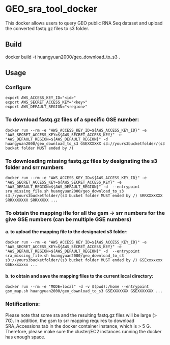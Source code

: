 # GEO_sra_tool_docker
This docker allows users to query GEO public RNA Seq dataset and upload the converted fastq.gz files to s3 folder. 

## Build 
docker build -t huangyuan2000/geo_download_to_s3 .

## Usage 
### Configure

```
export AWS_ACCESS_KEY_ID="<id>"
export AWS_SECRET_ACCESS_KEY="<key>"
export AWS_DEFAULT_REGION="<region>"
```
### To download fastq.gz files of a specific GSE number:
```
docker run --rm -e "AWS_ACCESS_KEY_ID=${AWS_ACCESS_KEY_ID}" -e "AWS_SECRET_ACCESS_KEY=${AWS_SECRET_ACCESS_KEY}" -e "AWS_DEFAULT_REGION=${AWS_DEFAULT_REGION}" -d huangyuan2000/geo_download_to_s3 GSEXXXXXX s3://yours3bucketfolder/(s3 bucket folder MUST ended by /) 
```

### To downloading missing fastq.gz files by designating the s3 folder and srr numbers
```
docker run --rm -e "AWS_ACCESS_KEY_ID=${AWS_ACCESS_KEY_ID}" -e "AWS_SECRET_ACCESS_KEY=${AWS_SECRET_ACCESS_KEY}" -e "AWS_DEFAULT_REGION=${AWS_DEFAULT_REGION}" -d  --entrypoint sra_missing_file.sh huangyuan2000/geo_download_to_s3 s3://yours3bucketfolder/(s3 bucket folder MUST ended by /) SRRXXXXXXX SRRXXXXXXX SRRXXXXX ...
```

### To obtain the mapping ifle for all the gsm -> srr numbers for the give GSE numbers (can be multiple GSE numbers)

#### a. to upload the mapping file to the designated s3 folder:
```
docker run --rm -e "AWS_ACCESS_KEY_ID=${AWS_ACCESS_KEY_ID}" -e "AWS_SECRET_ACCESS_KEY=${AWS_SECRET_ACCESS_KEY}" -e "AWS_DEFAULT_REGION=${AWS_DEFAULT_REGION}" -d  --entrypoint sra_missing_file.sh huangyuan2000/geo_download_to_s3 s3://yours3bucketfolder/(s3 bucket folder MUST ended by /) GSExxxxxxx GSExxxxxxx ...
```
  
#### b. to obtain and save the mapping files to the current local directory:
```
docker run --rm -e "MODE=local" -d -v $(pwd):/home --entrypoint gsm_map.sh huangyuan2000/geo_download_to_s3 GSEXXXXXXX GSEXXXXXXX ...
```

### Notifications:
Please note that some sra and the resulting fastq.gz files will be large (> 7G). In addition, the gsm to srr mapping requires to download SRA_Accessions.tab in the docker container instance, which is > 5 G. Therefore, please make sure the cluster/EC2 instances running the docker has enough space. 
